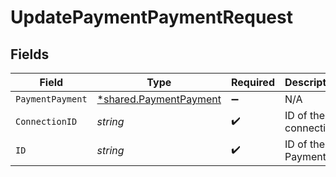 # UpdatePaymentPaymentRequest


## Fields

| Field                                                                  | Type                                                                   | Required                                                               | Description                                                            |
| ---------------------------------------------------------------------- | ---------------------------------------------------------------------- | ---------------------------------------------------------------------- | ---------------------------------------------------------------------- |
| `PaymentPayment`                                                       | [*shared.PaymentPayment](../../../pkg/models/shared/paymentpayment.md) | :heavy_minus_sign:                                                     | N/A                                                                    |
| `ConnectionID`                                                         | *string*                                                               | :heavy_check_mark:                                                     | ID of the connection                                                   |
| `ID`                                                                   | *string*                                                               | :heavy_check_mark:                                                     | ID of the Payment                                                      |